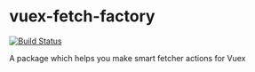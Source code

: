 # vuex-fetch-factory
[![Build Status](https://travis-ci.org/pietdevries94/vuex-fetch-factory.svg?branch=master)](https://travis-ci.org/pietdevries94/vuex-fetch-factory)

A package which helps you make smart fetcher actions for Vuex